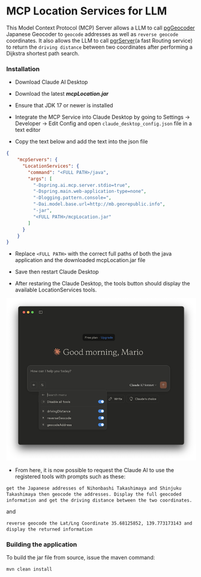 # MCP Location Services for LLM

This Model Context Protocol (MCP) Server allows a LLM to call [pgGeocoder](http://github.com/mbasa/pgGeocoder) Japanese Geocoder to `geocode` addresses as well as `reverse geocode` coordinates. It also allows the LLM to call [pgrServer](https://github.com/mbasa/pgrServer)(a fast Routing service) to return the `driving distance` between two coordinates after performing a Dijkstra shortest path search.   

### Installation

* Download Claude AI Desktop

* Download the latest ***mcpLocation.jar***

* Ensure that JDK 17 or newer is installed

* Integrate the MCP Service into Claude Desktop by going to Settings -> Developer -> Edit Config and open `claude_desktop_config.json` file in a text editor

* Copy the text below and add the text into the json file

```json
{
    "mcpServers": {
      "LocationServices": {
        "command": "<FULL PATH>/java",
        "args": [
          "-Dspring.ai.mcp.server.stdio=true",
          "-Dspring.main.web-application-type=none",
          "-Dlogging.pattern.console=",
          "-Dai.model.base.url=http://mb.georepublic.info",
          "-jar",
          "<FULL PATH>/mcpLocation.jar"
        ]
      }
    }
}
```

* Replace `<FULL PATH>` with the correct full paths of both the java application and the downloaded mcpLocation.jar file 

* Save then restart Claude Desktop

* After restaring the Claude Desktop, the tools button should display the available LocationServices tools.

![image](pics/tools.png)

* From here, it is now possible to request the Claude AI to use the registered tools with prompts such as these: 

```text
get the Japanese addresses of Nihonbashi Takashimaya and Shinjuku Takashimaya then geocode the addresses. Display the full geocoded information and get the driving distance between the two coordinates.
```

and 

```text
reverse geocode the Lat/Lng Coordinate 35.68125852, 139.773173143 and display the returned information
```

### Building the application

To build the jar file from source, issue the maven command:

```
mvn clean install
```